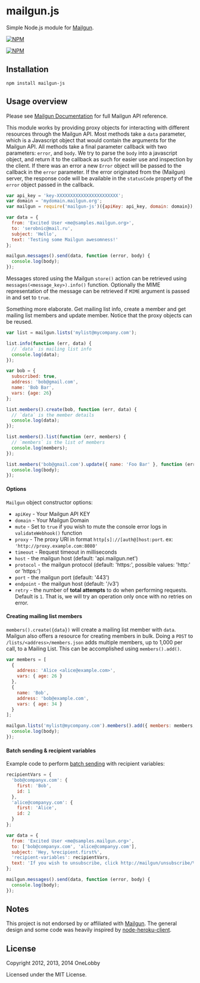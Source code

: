 # mailgun.js

Simple Node.js module for [Mailgun](http://www.mailgun.com).

[![NPM](https://nodei.co/npm/mailgun-js.png?downloads=true&stars=true)](https://nodei.co/npm/mailgun-js/)

[![NPM](https://nodei.co/npm-dl/mailgun-js.png)](https://nodei.co/npm/mailgun-js/)

## Installation <a id="install"></a>

`npm install mailgun-js`

## Usage overview <a id="overview"></a>

Please see [Mailgun Documentation](https://documentation.mailgun.com) for full Mailgun API reference.

This module works by providing proxy objects for interacting with different resources through the Mailgun API.
Most methods take a `data` parameter, which is a Javascript object that would contain the arguments for the Mailgun API.
All methods take a final parameter callback with two parameters: `error`, and `body`.
We try to parse the `body` into a javascript object, and return it to the callback as such for easier use and inspection by the client.
If there was an error a new `Error` object will be passed to the callback in the `error` parameter.
If the error originated from the (Mailgun) server, the response code will be available in the `statusCode` property
of the `error` object passed in the callback.

```js
var api_key = 'key-XXXXXXXXXXXXXXXXXXXXXXX';
var domain = 'mydomain.mailgun.org';
var mailgun = require('mailgun-js')({apiKey: api_key, domain: domain});

var data = {
  from: 'Excited User <me@samples.mailgun.org>',
  to: 'serobnic@mail.ru',
  subject: 'Hello',
  text: 'Testing some Mailgun awesomness!'
};

mailgun.messages().send(data, function (error, body) {
  console.log(body);
});
```

Messages stored using the Mailgun `store()` action can be retrieved using `messages(<message_key>).info()` function.
Optionally the MIME representation of the message can be retrieved if `MIME` argument is passed in and set to `true`.

Something more elaborate. Get mailing list info, create a member and get mailing list members and update member.
Notice that the proxy objects can be reused.

```js
var list = mailgun.lists('mylist@mycompany.com');

list.info(function (err, data) {
  // `data` is mailing list info
  console.log(data);
});

var bob = {
  subscribed: true,
  address: 'bob@gmail.com',
  name: 'Bob Bar',
  vars: {age: 26}
};

list.members().create(bob, function (err, data) {
  // `data` is the member details
  console.log(data);
});

list.members().list(function (err, members) {
  // `members` is the list of members
  console.log(members);
});

list.members('bob@gmail.com').update({ name: 'Foo Bar' }, function (err, body) {
  console.log(body);
});
```

#### Options <a id="options"></a>

`Mailgun` object constructor options:

* `apiKey` - Your Mailgun API KEY
* `domain` - Your Mailgun Domain
* `mute` - Set to `true` if you wish to mute the console error logs in `validateWebhook()` function
* `proxy` - The proxy URI in format `http[s]://[auth@]host:port`. ex: `'http://proxy.example.com:8080'`
* `timeout` - Request timeout in milliseconds
* `host` - the mailgun host (default: 'api.mailgun.net')
* `protocol` - the mailgun protocol (default: 'https:', possible values: 'http:' or 'https:')
* `port` - the mailgun port (default: '443')
* `endpoint` - the mailgun host (default: '/v3')
* `retry` - the number of **total attempts** to do when performing requests. Default is `1`.
That is, we will try an operation only once with no retries on error.

#### Creating mailing list members <a id="members"></a>

`members().create({data})` will create a mailing list member with `data`. Mailgun also offers a resource for creating
members in bulk. Doing a `POST` to `/lists/<address>/members.json` adds multiple members, up to 1,000 per call,
to a Mailing List. This can be accomplished using `members().add()`.

```js
var members = [
  {
    address: 'Alice <alice@example.com>',
    vars: { age: 26 }
  },
  {
    name: 'Bob',
    address: 'bob@example.com',
    vars: { age: 34 }
  }
];

mailgun.lists('mylist@mycompany.com').members().add({ members: members, subscribed: true }, function (err, body) {
  console.log(body);
});
```

#### Batch sending & recipient variables <a id="batch"></a>

Example code to perform [batch sending](https://documentation.mailgun.com/user_manual.html#batch-sending) with
recipient variables:

```js
recipientVars = {
  'bob@companyx.com': {
    first: 'Bob',
    id: 1
  },
  'alice@companyy.com': {
    first: 'Alice',
    id: 2
  }
};

var data = {
  from: 'Excited User <me@samples.mailgun.org>',
  to: ['bob@companyx.com', 'alice@companyy.com'],
  subject: 'Hey, %recipient.first%',
  'recipient-variables': recipientVars,
  text: 'If you wish to unsubscribe, click http://mailgun/unsubscribe/%recipient.id%',
};

mailgun.messages().send(data, function (error, body) {
  console.log(body);
});
```

## Notes

This project is not endorsed by or affiliated with [Mailgun](http://www.mailgun.com).
The general design and some code was heavily inspired by [node-heroku-client](https://github.com/jclem/node-heroku-client).

## License

Copyright 2012, 2013, 2014 OneLobby

Licensed under the MIT License.

